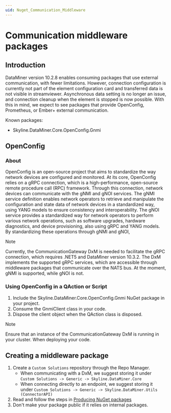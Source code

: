 ```yaml
---
uid: Nuget_Communication_Middleware
---
```


# Communication middleware packages

## Introduction

DataMiner version 10.2.8 enables consuming packages that use external communication, with fewer limitations. However, connection configuration is currently not part of the element configuration card and transferred data is not visible in streamviewer. Asynchronous data setting is no longer an issue, and connection cleanup when the element is stopped is now possible. With this in mind, we expect to see packages that provide OpenConfig, Prometheus, or Ember+ external communication.

Known packages:
* Skyline.DataMiner.Core.OpenConfig.Gnmi

## OpenConfig

### About

OpenConfig is an open-source project that aims to standardize the way network devices are configured and monitored. At its core, OpenConfig relies on a gRPC connection, which is a high-performance, open-source remote procedure call (RPC) framework. Through this connection, network devices can communicate with the gNMI and gNOI services. The gNMI service definition enables network operators to retrieve and manipulate the configuration and state data of network devices in a standardized way, using YANG models to ensure consistency and interoperability. The gNOI service provides a standardized way for network operators to perform various network operations, such as software upgrades, hardware diagnostics, and device provisioning, also using gRPC and YANG models. By standardizing these operations through gNMI and gNOI, 

> [!NOTE]
> Currently, the CommunicationGateway DxM is needed to facilitate the gRPC connection, which requires .NET5 and DataMiner version 10.3.2. The DxM implements the supported gRPC services, which are accessible through middleware packages that communicate over the NATS bus. At the moment, gNMI is supported, while gNOI is not.

### Using OpenConfig in a QAction or Script

1. Include the Skyline.DataMiner.Core.OpenConfig.Gnmi NuGet package in your project.
1. Consume the GnmiClient class in your code.
1. Dispose the client object when the QAction class is disposed.

> [!NOTE]
> Ensure that an instance of the CommunicationGateway DxM is running in your cluster. When deploying your code.

## Creating a middleware package

1. Create a `Custom Solutions` repository through the Repo Manager.
    * When communicating with a DxM, we suggest storing it under `Custom Solutions -> Generic -> Skyline.DataMiner.Core`
    * When connecting directly to an endpoint, we suggest storing it under `Custom Solutions -> Generic -> Skyline.DataMiner.Utils (ConnectorAPI)`
1. Read and follow the steps in [Producing NuGet packages](xref:Producing_NuGet)
1. Don't make your package public if it relies on internal packages.
